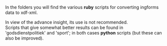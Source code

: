 In the folders you will find the various **ruby** scripts for converting
ingforms data to xdf-xml.

In view of the advance insight, its use is not recommended.  
Scripts that give somewhat better results can be found in 'godsdienstpolitiek' and 'sport'; in both cases **python** scripts (but these can also be improved).

